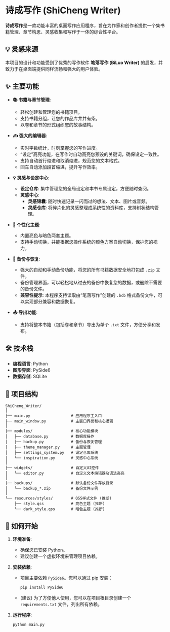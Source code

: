 # 诗成写作 (ShiCheng Writer)

**诗成写作**是一款功能丰富的桌面写作应用程序，旨在为作家和创作者提供一个集书籍管理、章节构思、灵感收集和写作于一体的综合性平台。

## 💡 灵感来源

本项目的设计和功能受到了优秀的写作软件 **笔落写作 (BiLuo Writer)** 的启发，并致力于在桌面端提供同样流畅和强大的用户体验。

## ✨ 主要功能

  * **📚 书籍与章节管理**:

      * 轻松创建和管理您的书籍项目。
      * 支持书籍分组，让您的作品库井井有条。
      * 以卷和章节的形式组织您的故事结构。

  * **✍️ 强大的编辑器**:

      * 实时字数统计，时刻掌握您的写作进度。
      * “设定”高亮功能，在写作时自动高亮您预设的关键词，确保设定一致性。
      * 支持自动首行缩进和取消缩进，规范您的文本格式。
      * 回车自动添加段首缩进，提升写作效率。

  * **💡 灵感与设定中心**:

      * **设定仓库**: 集中管理您的全局设定和本书专属设定，方便随时查阅。
      * **灵感中心**:
          * **灵感锦囊**: 随时快速记录一闪而过的想法、文本、图片或音频。
          * **灵感仓库**: 将碎片化的灵感整理成系统性的资料库，支持树状结构管理。

  * **🎨 个性化主题**:

      * 内置亮色与暗色两套主题。
      * 支持手动切换，并能根据您操作系统的颜色方案自动切换，保护您的视力。

  * **🔄 备份与恢复**:

      * 强大的自动和手动备份功能，将您的所有书籍数据安全地打包成 `.zip` 文件。
      * 备份管理界面，可以轻松地从过去的备份中恢复您的数据，或删除不需要的备份文件。
      * **兼容性提示**: 本程序支持读取由“笔落写作”创建的 `.bcb` 格式备份文件，可以实现部分兼容和数据恢复。

  * **📤 导出功能**:

      * 支持将整本书籍（包括卷和章节）导出为单个 `.txt` 文件，方便分享和发布。

## 🛠️ 技术栈

  * **编程语言**: Python
  * **图形界面**: PySide6
  * **数据存储**: SQLite

## 📂 项目结构

```
ShiCheng_Writer/
│
├── main.py                  # 应用程序主入口
├── main_window.py           # 主窗口界面和核心逻辑
│
├── modules/                 # 核心功能模块
│   ├── database.py          # 数据库操作
│   ├── backup.py            # 备份与恢复管理
│   ├── theme_manager.py     # 主题管理
│   ├── settings_system.py   # 设定仓库系统
│   └── inspiration.py       # 灵感中心系统
│
├── widgets/                 # 自定义UI控件
│   └── editor.py            # 自定义文本编辑器及语法高亮
│
├── backups/                 # 默认备份文件存放目录
│   └── backup_*.zip         # 备份文件示例
│
└── resources/styles/        # QSS样式文件 (推断)
    ├── style.qss            # 亮色主题 (推断)
    └── dark_style.qss       # 暗色主题 (推断)
```

## 🚀 如何开始

1.  **环境准备**:

      * 确保您已安装 Python。
      * 建议创建一个虚拟环境来管理项目依赖。

2.  **安装依赖**:

      * 项目主要依赖 `PySide6`。您可以通过 pip 安装：
        ```bash
        pip install PySide6
        ```
      * (建议) 为了方便他人使用，您可以在项目根目录创建一个 `requirements.txt` 文件，列出所有依赖。

3.  **运行程序**:

    ```bash
    python main.py
    ```

